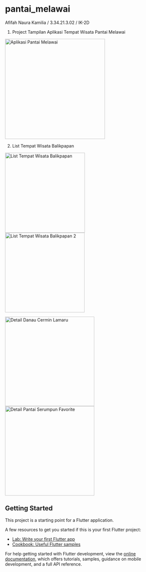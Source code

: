 # pantai_melawai

Afifah Naura Kamilia / 3.34.21.3.02 / IK-2D

1. Project Tampilan Aplikasi Tempat Wisata Pantai Melawai

<img width="328" alt="Aplikasi Pantai Melawai" src="https://user-images.githubusercontent.com/56423411/199099788-0a7c7c0d-7633-47a6-8c11-8c028c257d8b.png">

2. List Tempat Wisata Balikpapan

<img width="262" alt="List Tempat Wisata Balikpapan" src="https://user-images.githubusercontent.com/56423411/200486431-a374accd-3b78-4cdb-b69a-591b86bea3ab.png">     <img width="261" alt="List Tempat Wisata Balikpapan 2" src="https://user-images.githubusercontent.com/56423411/200487437-770eaed2-988a-4c50-979b-43fd46e0e847.png">

<img width="293" alt="Detail Danau Cermin Lamaru" src="https://user-images.githubusercontent.com/56423411/200487002-65814669-ffd6-4894-9bbd-aa10666aadeb.png">

<img width="293" alt="Detail Pantai Serumpun Favorite" src="https://user-images.githubusercontent.com/56423411/200487154-b3721e4b-c87e-491e-b9d1-b78005b305e6.png">

## Getting Started

This project is a starting point for a Flutter application.

A few resources to get you started if this is your first Flutter project:

- [Lab: Write your first Flutter app](https://docs.flutter.dev/get-started/codelab)
- [Cookbook: Useful Flutter samples](https://docs.flutter.dev/cookbook)

For help getting started with Flutter development, view the
[online documentation](https://docs.flutter.dev/), which offers tutorials,
samples, guidance on mobile development, and a full API reference.
